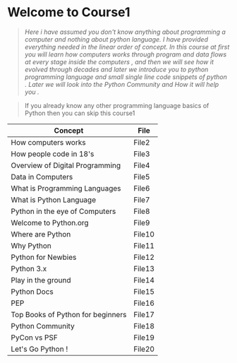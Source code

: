 # Welcome to Course1
> _Here i have assumed you don't know anything about programming a computer and nothing about python language. I have provided everything needed in the linear order of concept. 
In this course at first you will learn how computers works through program and data flows at every stage inside the computers , and then we will see how it evolved through decades and later we introduce you to python programming language and small single line code snippets of python . 
Later we will look into the Python Community and How it will help you ._

> If you already know any other programming language basics of Python then you can skip this course1

Concept | File 
--------|-------
How computers works | File2
How people code in 18's | File3
Overview of Digital Programming | File4
Data in Computers | File5
What is Programming Languages | File6
What is Python Language | File7
Python in the eye of Computers | File8
Welcome to Python.org | File9
Where are Python | File10
Why Python | File11
Python for Newbies | File12
Python 3.x | File13
Play in the ground | File14
Python Docs | File15
PEP | File16
Top Books of Python for beginners | File17
Python Community | File18
PyCon vs PSF | File19
Let's Go Python ! | File20
